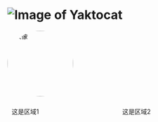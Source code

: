 # ![Image of Yaktocat](https://octodex.github.com/images/yaktocat.png)

<img src="https://octodex.github.com/images/yaktocat.png" alt="头像" style="width: 150px; height: 150px; border-radius: 50%;">

<div style="display: flex;">

<div style="flex: 1; padding: 10px;">

这是区域1

</div>

<div style="flex: 1; padding: 10px;">

这是区域2

</div>

</div>

